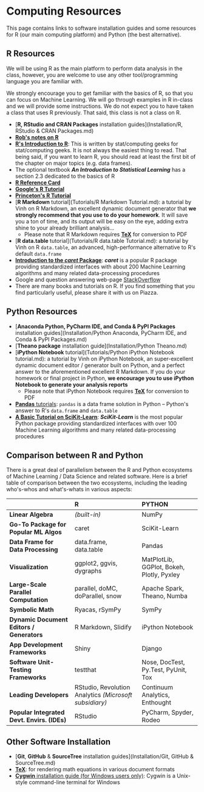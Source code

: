 # **Computing Resources**

This page contains links to software installation guides and some resources for R (our main computing platform)
and Python (the best alternative).

## R Resources 

We will be using R as the main platform to perform data analysis in the class, however, you are welcome to use
any other tool/programming language you are familiar with.

We strongly encourage you to get familiar with the basics of R, so that you can focus on Machine Learning.
We will go through examples in R in-class and we will provide some instructions. We do not expect
you to have taken a class that uses R previously. That said, this class is not a class on R.

- [**R, RStudio and CRAN Packages** installation guides](Installation/R, RStudio & CRAN Packages.md)
- [**Rob's notes on R**](Tutorials/RobsR.pdf)
- [**R's Introduction to R**](https://cran.r-project.org/doc/manuals/R-intro.pdf):
This is written by stat/computing geeks for stat/computing geeks. It is not always the easiest thing to read.
That being said, if you want to learn R, you should read at least the first bit of the chapter on major topics (e.g. data frames).
- The optional textbook ***An Introduction to Statistical Learning*** has a section 2.3 dedicated to the basics of R
- [**R Reference Card**](http://cran.r-project.org/doc/contrib/Short-refcard.pdf)
- [**Google's R Tutorial**](http://www.youtube.com/playlist?list=PLOU2XLYxmsIK9qQfztXeybpHvru-TrqAP)
- [**Princeton's R Tutorial**](http://data.princeton.edu/R)
- [**R Markdown** tutorial](Tutorials/R Markdown Tutorial.md): a tutorial by Vinh on R Markdown,
an excellent dynamic document generator that **we strongly recommend that you use to do your homework**.
It will save you a ton of time, and its output will be easy on the eye,
adding extra shine to your already brilliant analysis...
    - Please note that R Markdown requires [**TeX**](Installation/TeX) for conversion to PDF
- [**R data.table** tutorial](Tutorials/R data.table Tutorial.md): a tutorial by Vinh on R `data.table`,
an advanced, high-performance alternative to R's default `data.frame`
- [**Introduction to the *caret* Package**](http://cran.r-project.org/web/packages/caret/vignettes/caret.pdf):
***caret*** is a popular R package providing standardized interfaces with about 200 Machine Learning algorithms
and many related data-processing procedures
- Google and question answering web-page [StackOverflow](http://stackoverflow.com)
- There are many books and tutorials on R.
If you find something that you find particularly useful, please share it with us on Piazza.


## Python Resources

- [**Anaconda Python, PyCharm IDE, and Conda & PyPI Packages** installation guides](Installation/Python Anaconda, PyCharm IDE, and Conda & PyPI Packages.md)
- [**Theano package** installation guide](Installation/Python Theano.md)
- [**iPython Notebook** tutorial](Tutorials/Python iPython Notebook tutorial.md): a tutorial by Vinh on
iPython Notebook, an super-excellent dynamic document editor / generator built on Python,
and a perfect answer to the aforementioned excellent R Markdown. If you do your homework or final project in Python,
**we encourage you to use iPython Notebook to generate your analysis reports**
    - Please note that iPython Notebook requires [**TeX**](Installation/TeX) for conversion to PDF
- [**Pandas** tutorials](http://pandas.pydata.org/pandas-docs/stable/tutorials.html):
`pandas` is a data frame solution in Python &ndash; Python's answer to R's `data.frame` and `data.table`
- [**A Basic Tutorial on SciKit-Learn**](http://scikit-learn.org/stable/tutorial/basic/tutorial.html):
***SciKit-Learn*** is the most popular Python package providing
standardized interfaces with over 100 Machine Learning algorithms and many related data-processing procedures


## Comparison between R and Python

There is a great deal of parallelism between the R and Python ecosystems
of Machine Learning / Data Science and related software.
Here is a brief table of comparison between the two ecosystems,
including the leading who's-whos and what's-whats in various aspects:

|                                             | R                                                      | PYTHON                                    |
|:--------------------------------------------|:-------------------------------------------------------|:------------------------------------------|
| **Linear Algebra**                          | *(built-in)*                                           | NumPy                                     |
| **Go-To Package for Popular ML Algos**      | caret                                                  | SciKit-Learn                              |
| **Data Frame for Data Processing**          | data.frame, data.table                                 | Pandas                                    |
| **Visualization**                           | ggplot2, ggvis, dygraphs                               | MatPlotLib, GGPlot, Bokeh, Plotly, Pyxley |
| **Large-Scale Parallel Computation**        | parallel, doMC, doParallel, snow                       | Apache Spark, Theano, Numba               |
| **Symbolic Math**                           | Ryacas, rSymPy                                         | SymPy                                     |
| **Dynamic Document Editors / Generators**   | R Markdown, Slidify                                    | iPython Notebook                          |
| **App Development Frameworks**              | Shiny                                                  | Django                                    |
| **Software Unit-Testing Frameworks**        | testthat                                               | Nose, DocTest, Py.Test, PyUnit, Tox       |
| **Leading Developers**                      | RStudio, Revolution Analytics *(Microsoft subsidiary)* | Continuum Analytics, Enthought            |
| **Popular Integrated Devt. Envirs. (IDEs)** | RStudio                                                | PyCharm, Spyder, Rodeo                    |



## Other Software Installation

- [**Git**, **GitHub** & **SourceTree** installation guides](Installation/Git, GitHub & SourceTree.md)
- [**TeX**](Installation/TeX): for rendering math equations in various document formats
- [**Cygwin** installation guide (for Windows users only)](Installation/Cygwin.md):
Cygwin is a Unix-style command-line terminal for Windows
